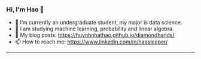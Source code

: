 ### Hi, I'm Hao 👋

<!--
**huynhnhathao/huynhnhathao** is a ✨ _special_ ✨ repository because its `README.md` (this file) appears on your GitHub profile.
-->

- 🔭 I’m currently an undergraduate student, my major is data science. 
- 🌱 I am studying machine learning, probability and linear algebra.
- :ghost: My blog posts: https://huynhnhathao.github.io/diamondhands/
- 📫 How to reach me: https://www.linkedin.com/in/haosleeper/
---
